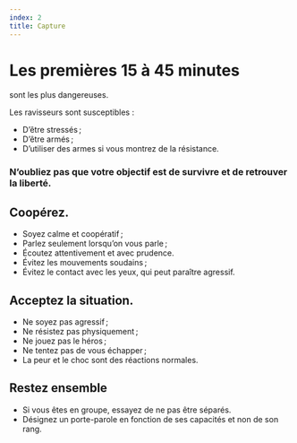 ```yaml
---
index: 2
title: Capture
---
```

# Les premières 15 à 45 minutes

sont les plus dangereuses.

Les ravisseurs sont susceptibles :

*   D’être stressés ;
*   D’être armés ;
*   D’utiliser des armes si vous montrez de la résistance.

### N’oubliez pas que votre objectif est de survivre et de retrouver la liberté.

## Coopérez.

*   Soyez calme et coopératif ;
*   Parlez seulement lorsqu’on vous parle ;
*   Écoutez attentivement et avec prudence.
*   Évitez les mouvements soudains ;
*   Évitez le contact avec les yeux, qui peut paraître agressif.

## Acceptez la situation.

*   Ne soyez pas agressif ;
*   Ne résistez pas physiquement ;
*   Ne jouez pas le héros ;
*   Ne tentez pas de vous échapper ;
*   La peur et le choc sont des réactions normales.

## Restez ensemble
*   Si vous êtes en groupe, essayez de ne pas être séparés.
*   Désignez un porte-parole en fonction de ses capacités et non de son rang.